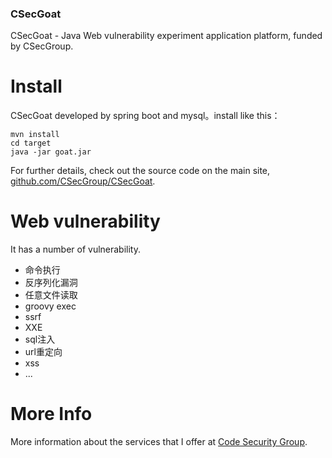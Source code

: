 ### CSecGoat
CSecGoat - Java Web vulnerability experiment application platform, funded by CSecGroup.
 
# Install
 CSecGoat developed by spring boot and mysql。install like this：
``` 
mvn install
cd target
java -jar goat.jar
``` 

 For further details, check out the source code on the main site, [github.com/CSecGroup/CSecGoat](https://github.com/CSecGroup/CSecGoat).
 
#  Web vulnerability
 It has a number of vulnerability. 
* 命令执行
* 反序列化漏洞
* 任意文件读取
* groovy exec
* ssrf
* XXE
* sql注入
* url重定向
* xss
* ... 

# More Info

 More information about the services that I offer at [Code Security Group](http://csecgroup.github.io/).
 
 
 
